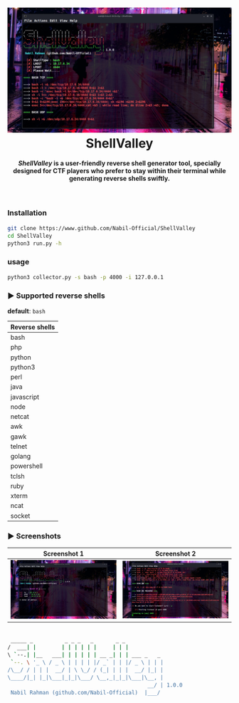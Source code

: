 <h1 align="center">
 <a href="#"><img src="./img/shell_valley.png"></a>
 <br>
  ShellValley
 <br>
</h1> 
<h4 align="center"><i>ShellValley</i> is a user-friendly reverse shell generator tool, specially designed for CTF players who prefer to stay within their terminal while generating reverse shells swiftly.</h4> <br>


### Installation

```bash
git clone https://www.github.com/Nabil-Official/ShellValley
cd ShellValley
python3 run.py -h
```
### usage
```bash
python3 collector.py -s bash -p 4000 -i 127.0.0.1
```
### ► Supported reverse shells
__default__: `bash`

Reverse shells |
|-|
| bash |
| php |
| python |
| python3 |
| perl |
| java |
| javascript |
| node |
| netcat |
| awk |
| gawk |
| telnet |
| golang |
| powershell |
| tclsh |
| ruby |
| xterm |
| ncat |
| socket |

### ► Screenshots

Screenshot 1             |  Screenshot 2
:-----------------------:|:-----------------------:
![Screenshot1](./img/s1.png)  |  ![Screenshot2](./img/s2.png)




```bash

 _____ _          _ _ _   _       _ _                                                                                   
/  ___| |        | | | | | |     | | |                                                                                  
\ `--.| |__   ___| | | | | | __ _| | | ___ _   _                                                                        
 `--. \ '_ \ / _ \ | | | | |/ _` | | |/ _ \ | | |                                                                       
/\__/ / | | |  __/ | \ \_/ / (_| | | |  __/ |_| |                                                                       
\____/|_| |_|\___|_|_|\___/ \__,_|_|_|\___|\__, |                                                                       
                                            __/ | 1.0.0                                                                 
 Nabil Rahman (github.com/Nabil-Official)  |___/

```
